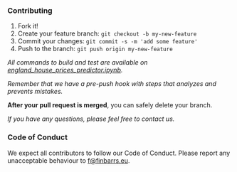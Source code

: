 ### Contributing

1. Fork it!
2. Create your feature branch: `git checkout -b my-new-feature`
3. Commit your changes: `git commit -s -m 'add some feature'`
4. Push to the branch: `git push origin my-new-feature`

*All commands to build and test are available on [england_house_prices_predictor.ipynb](./england_house_prices_predictor.ipynb).*

*Remember that we have a pre-push hook with steps that analyzes and prevents mistakes.*

**After your pull request is merged**, you can safely delete your branch.

*If you have any questions, please feel free to contact us.*

### Code of Conduct

We expect all contributors to follow our Code of Conduct. Please report any unacceptable behaviour to [f@finbarrs.eu](mailto:f@finbarrs.eu).